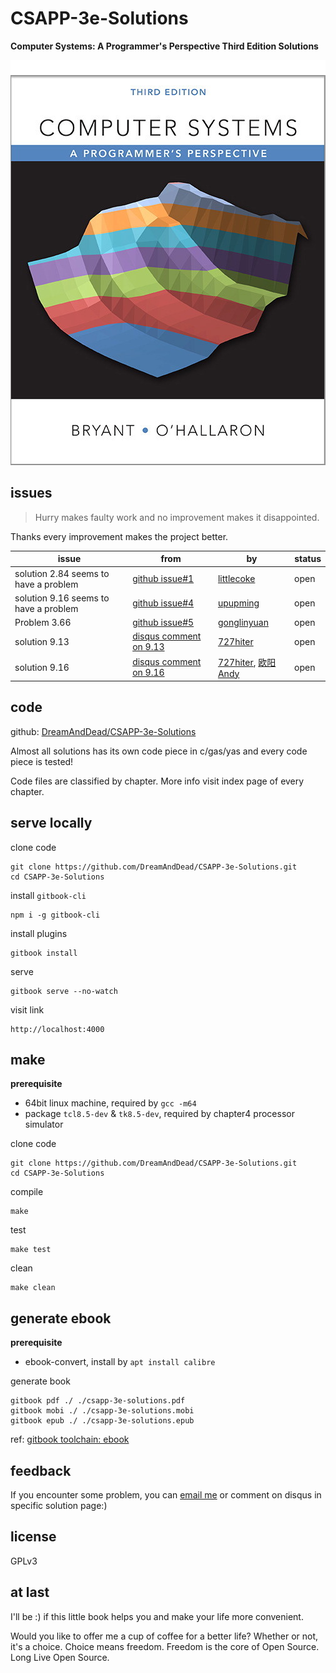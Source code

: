 # CSAPP-3e-Solutions

**Computer Systems: A Programmer's Perspective Third Edition Solutions**

![csapp3e-cover](./assets/csapp3e-cover.jpg)

## issues

> Hurry makes faulty work and no improvement makes it disappointed.

Thanks every improvement makes the project better.

|issue|from |by|status|
|-----|-----|--|------|
|solution 2.84 seems to have a problem|[github issue#1](https://github.com/DreamAndDead/CSAPP-3e-Solutions/issues/1)|[littlecoke](https://github.com/littlecoke)|open|
|solution 9.16 seems to have a problem|[github issue#4](https://github.com/DreamAndDead/CSAPP-3e-Solutions/issues/4)|[upupming](https://github.com/upupming)|open|
|Problem 3.66|[github issue#5](https://github.com/DreamAndDead/CSAPP-3e-Solutions/issues/5)|[gonglinyuan](https://github.com/gonglinyuan)|open|
|solution 9.13|[disqus comment on 9.13](https://dreamanddead.gitbooks.io/csapp-3e-solutions/chapter9/9.13.html)|[727hiter](https://disqus.com/by/727hiter/)|open|
|solution 9.16|[disqus comment on 9.16](https://dreamanddead.gitbooks.io/csapp-3e-solutions/chapter9/9.16.html)|[727hiter](https://disqus.com/by/727hiter/), [欧阳Andy](https://disqus.com/by/disqus_R9DeVCmd0p/)|open|


## code

github: [DreamAndDead/CSAPP-3e-Solutions](https://github.com/DreamAndDead/CSAPP-3e-Solutions)

Almost all solutions has its own code piece in c/gas/yas and every code piece
is tested!

Code files are classified by chapter. More info visit index page of every chapter.

## serve locally

clone code

    git clone https://github.com/DreamAndDead/CSAPP-3e-Solutions.git
    cd CSAPP-3e-Solutions

install `gitbook-cli`

    npm i -g gitbook-cli

install plugins

    gitbook install

serve

    gitbook serve --no-watch

visit link

    http://localhost:4000

## make

**prerequisite**

- 64bit linux machine, required by `gcc -m64`
- package `tcl8.5-dev` & `tk8.5-dev`, required by chapter4 processor simulator

clone code

    git clone https://github.com/DreamAndDead/CSAPP-3e-Solutions.git
    cd CSAPP-3e-Solutions

compile

    make

test

    make test

clean

    make clean

## generate ebook

**prerequisite**

- ebook-convert, install by `apt install calibre`

generate book

    gitbook pdf ./ ./csapp-3e-solutions.pdf
    gitbook mobi ./ ./csapp-3e-solutions.mobi
    gitbook epub ./ ./csapp-3e-solutions.epub

ref: [gitbook toolchain: ebook](https://toolchain.gitbook.com/ebook.html)


## feedback

If you encounter some problem, you can [email me][gmail] or comment on disqus
in specific solution page:)

[gmail]: mailto:aquairain@gmail.com

## license

GPLv3

## at last

I'll be :) if this little book helps you and make your life more convenient.

Would you like to offer me a cup of coffee for a better life? Whether or not, it's
a choice. Choice means freedom. Freedom is the core of Open Source. Long Live
Open Source.
